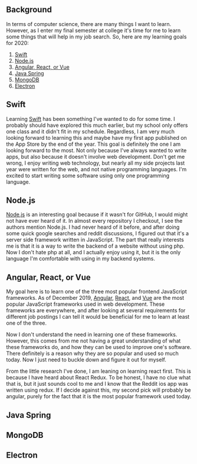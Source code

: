 ## Background

In terms of computer science, there are many things I want to learn. However, as I enter my final semester at college it's time for me to learn some things that will help in my job search. So, here are my learning goals for 2020:

1. [Swift](#swift)
2. [Node.js](#swift)
3. [Angular, React, or Vue](#swift)
4. [Java Spring](#swift)
5. [MongoDB](#swift)
6. [Electron](#swift)

## Swift
<p>Learning <a href="https://developer.apple.com/swift/" target="_blank">Swift</a> has been something I've wanted to do for some time. I probably should have explored this much earlier, but my school only offers one class and it didn't fit in my schedule. Regardless, I am very much looking forward to learning this and maybe have my first app published on the App Store by the end of the year. This goal is definitely the one I am looking forward to the most. Not only because I've always wanted to write apps, but also because it doesn't involve web development. Don't get me wrong, I enjoy writing web technology, but nearly all my side projects last year were written for the web, and not native programming languages. I'm excited to start writing some software using only one programming language.</p>

## Node.js
<p><a href="https://nodejs.org/en/" target="_blank">Node.js</a> is an interesting goal because if it wasn't for GitHub, I would might not have ever heard of it. In almost every repository I checkout, I see the authors mention Node.js. I had never heard of it before, and after doing some quick google searches and reddit discussions, I figured out that it's a server side framework written in JavaScript. The part that really interests me is that it is a way to write the  backend of a website without using php. Now I don't hate php at all, and I actually enjoy using it, but it is the only language I'm comfortable with using in my backend systems.</p>

## Angular, React, or Vue
<p>My goal here is to learn one of the three most popular frontend JavaScript frameworks. As of December 2019, <a href="https://angular.io/" target="_blank">Angular</a>, <a href="https://reactjs.org/" target="_blank">React</a>, and <a href="https://vuejs.org/" target="_blank">Vue</a> are the most popular JavaScript frameworks used in web development. These frameworks are everywhere, and after looking at several requirements for different job postings I can tell it would be beneficial for me to learn at least one of the three.</p><p>Now I don't understand the need in learning one of these frameworks. However, this comes from me not having a great understanding of what these frameworks do, and how they can be used to improve one's software. There definitely is a reason why they are so popular and used so much today. Now I just need to buckle down and figure it out for myself.</p><p>From the little research I've done, I am leaning on learning react first. This is because I have heard about React Redux. To be honest, I have no clue what that is, but it just sounds cool to me and I know that the Reddit ios app was written using redux. If I decide against this, my second pick will probably be angular, purely for the fact that it is the most popular framework used today.</p>

## Java Spring


## MongoDB


## Electron
